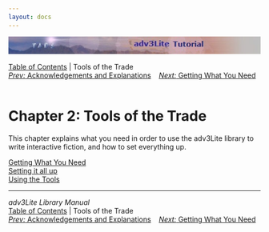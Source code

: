 ```yaml
---
layout: docs
---
```

<div class="topbar">

<img src="topbar.jpg" data-border="0" />

</div>

<div class="nav">

<a href="toc.html" class="nav">Table of Contents</a> \| Tools of the
Trade  
<span class="navnp"><a href="acknowledge.html" class="nav"><em>Prev:</em> Acknowledgements
and Explanations</a>
   <a href="getting.html" class="nav"><em>Next:</em> Getting What You
Need</a>     </span>

</div>



# Chapter 2: Tools of the Trade

This chapter explains what you need in order to use the adv3Lite library
to write interactive fiction, and how to set everything up.

<div class="sectoc">

[Getting What You Need](getting.html)  
[Setting it all up](setting.html)  
[Using the Tools](setting.html)  



</div>

------------------------------------------------------------------------

<div class="navb">

*adv3Lite Library Manual*  
<a href="toc.html" class="nav">Table of Contents</a> \| Tools of the
Trade  
<span class="navnp"><a href="acknowledge.html" class="nav"><em>Prev:</em> Acknowledgements
and Explanations</a>
   <a href="getting.html" class="nav"><em>Next:</em> Getting What You
Need</a>     </span>

</div>
